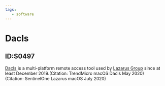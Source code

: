 ```yaml
---
tags:
   - software
---
```

# Dacls
## ID:S0497
[Dacls](software/S0497) is a multi-platform remote access tool used by [Lazarus Group](groups/G0032) since at least December 2019.(Citation: TrendMicro macOS Dacls May 2020)(Citation: SentinelOne Lazarus macOS July 2020)
